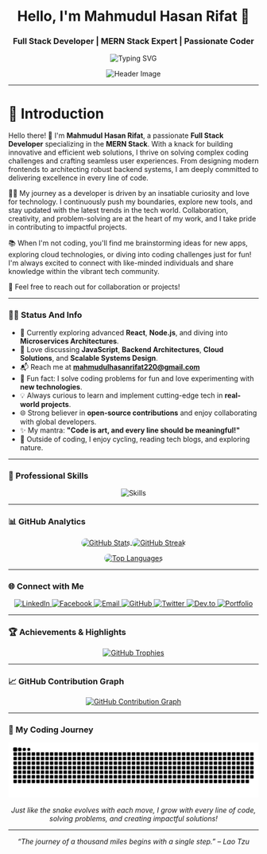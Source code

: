 <h1 align="center">Hello, I'm Mahmudul Hasan Rifat 👋</h1>
<h3 align="center">Full Stack Developer | MERN Stack Expert | Passionate Coder</h3>

<p align="center">
  <img src="https://readme-typing-svg.herokuapp.com?font=Roboto&color=%2336BCF7&size=24&center=true&vCenter=true&width=500&height=45&lines=Crafting+Innovative+Web+Solutions;Full+Stack+Developer+%7C+MERN+Stack;Lifelong+Learner+%26+Problem+Solver" alt="Typing SVG" />
</p>

<p align="center">
  <img src="https://i.ibb.co/BrhGvSG/1720521287271.jpg" alt="Header Image" width="100%" height="300px" />
</p>

---

### <h1>🌟 Introduction</h1>

Hello there! 👋 I'm **Mahmudul Hasan Rifat**, a passionate **Full Stack Developer** specializing in the **MERN Stack**. With a knack for building innovative and efficient web solutions, I thrive on solving complex coding challenges and crafting seamless user experiences. From designing modern frontends to architecting robust backend systems, I am deeply committed to delivering excellence in every line of code.

👨‍💻 My journey as a developer is driven by an insatiable curiosity and love for technology. I continuously push my boundaries, explore new tools, and stay updated with the latest trends in the tech world. Collaboration, creativity, and problem-solving are at the heart of my work, and I take pride in contributing to impactful projects.

📚 When I'm not coding, you'll find me brainstorming ideas for new apps, exploring cloud technologies, or diving into coding challenges just for fun! I'm always excited to connect with like-minded individuals and share knowledge within the vibrant tech community.

🚀 Feel free to reach out for collaboration or projects! 

---

### 🧑‍💻 Status And Info
- 🌱 Currently exploring advanced **React**, **Node.js**, and diving into **Microservices Architectures**.
- 💬 Love discussing **JavaScript**, **Backend Architectures**, **Cloud Solutions**, and **Scalable Systems Design**.
- 📬 Reach me at **mahmudulhasanrifat220@gmail.com**
- 🎯 Fun fact: I solve coding problems for fun and love experimenting with **new technologies**.
- 💡 Always curious to learn and implement cutting-edge tech in **real-world projects**.
- 🌐 Strong believer in **open-source contributions** and enjoy collaborating with global developers.
- ✨ My mantra: **"Code is art, and every line should be meaningful!"**
- 🚴 Outside of coding, I enjoy cycling, reading tech blogs, and exploring nature.

---

### 🚀 Professional Skills
<p align="center">
  <img src="https://skillicons.dev/icons?i=html,css,js,react,express,firebase,nodejs,mongodb,git,linux,figma,tailwind&perline=9" alt="Skills" />
</p>

---

### 📊 GitHub Analytics

<div align="center">
  <a href="https://github.com/rifat-mahmudul">
    <img align="center" src="https://github-readme-stats.vercel.app/api?username=rifat-mahmudul&show_icons=true&theme=radical&hide_border=true&count_private=true&bg_color=282c34&title_color=ff5733&icon_color=1f80e5" alt="GitHub Stats" width="400" style="border-radius: 10px;"/>
  </a>
  <a href="https://github.com/rifat-mahmudul">
    <img align="center" src="https://github-readme-streak-stats.herokuapp.com/?user=rifat-mahmudul&theme=radical&hide_border=true&background=282c34&ring=ff5733" alt="GitHub Streak" width="400" style="border-radius: 10px;"/>
  </a>
</div>

<p align="center">
  <a href="https://github.com/rifat-mahmudul">
    <img src="https://github-readme-stats.vercel.app/api/top-langs/?username=rifat-mahmudul&langs_count=8&layout=compact&theme=radical&hide_border=true&bg_color=282c34&title_color=ff5733&text_color=ffffff" alt="Top Languages" width="400" style="border-radius: 10px;"/>
  </a>
</p>

---

### 🌐 Connect with Me

<p align="center">
  <a href="https://linkedin.com/in/mahmudul-hasan-rifat-3a8420318" target="_blank">
    <img src="https://img.shields.io/badge/LinkedIn-%230077B5.svg?&style=for-the-badge&logo=linkedin&logoColor=white" alt="LinkedIn"/>
  </a>
  <a href="https://fb.com/mhrifat123" target="_blank">
    <img src="https://img.shields.io/badge/Facebook-%231877F2.svg?&style=for-the-badge&logo=facebook&logoColor=white" alt="Facebook"/>
  </a>
  <a href="mailto:mahmudulhasanrifat220@gmail.com">
    <img src="https://img.shields.io/badge/Email-D14836?style=for-the-badge&logo=gmail&logoColor=white" alt="Email"/>
  </a>
  <a href="https://github.com/rifat-mahmudul" target="_blank">
    <img src="https://img.shields.io/badge/GitHub-%23181717.svg?&style=for-the-badge&logo=github&logoColor=white" alt="GitHub"/>
  </a>
  <a href="https://x.com/rifat67661" target="_blank">
    <img src="https://img.shields.io/badge/Twitter-%231DA1F2.svg?&style=for-the-badge&logo=twitter&logoColor=white" alt="Twitter"/>
  </a>
  <a href="https://dev.to/mahmudul_hasanrifat_1c19" target="_blank">
    <img src="https://img.shields.io/badge/DEV.to-%230A0A0A.svg?&style=for-the-badge&logo=dev.to&logoColor=white" alt="Dev.to"/>
  </a>
  <a href="https://mahmudulhasanrifat.vercel.app" target="_blank">
    <img src="https://img.shields.io/badge/Portfolio-%23000000.svg?&style=for-the-badge&logo=web&logoColor=white" alt="Portfolio"/>
  </a>
</p>

---

### 🏆 Achievements & Highlights

<p align="center">
  <a href="https://github.com/ryo-ma/github-profile-trophy">
    <img src="https://github-profile-trophy.vercel.app/?username=rifat-mahmudul&theme=flat&no-frame=true&margin-w=15&column=6" alt="GitHub Trophies" />
  </a>
</p>

---

### 📈 GitHub Contribution Graph

<p align="center">
  <a href="https://github.com/ashutosh00710/github-readme-activity-graph">
    <img src="https://github-readme-activity-graph.vercel.app/graph?username=rifat-mahmudul&theme=react-dark&bg_color=20232a&hide_border=true&area=true" alt="GitHub Contribution Graph" />
  </a>
</p>

---

### 🐍 My Coding Journey

<p align="center">
  <a href="https://github.com/Platane/snk">
    <img src="https://raw.githubusercontent.com/Platane/snk/output/github-contribution-grid-snake.svg" alt="Contribution Snake Animation" />
  </a>
</p>

<p align="center">
  <em>
    Just like the snake evolves with each move, I grow with every line of code, solving problems, and creating impactful solutions!
  </em>
</p>

---

<p align="center">
  <em>“The journey of a thousand miles begins with a single step.” – Lao Tzu</em>
</p>

